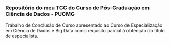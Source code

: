 ### Repositório do meu TCC do Curso de Pós-Graduação em  Ciência de Dados - PUCMG

Trabalho de Conclusão de Curso apresentado ao Curso de Especialização em Ciência de Dados e Big Data como requisito parcial à obtenção do título de especialista.
